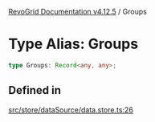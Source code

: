 [RevoGrid Documentation v4.12.5](README.md) / Groups

# Type Alias: Groups

```ts
type Groups: Record<any, any>;
```

## Defined in

[src/store/dataSource/data.store.ts:26](https://github.com/revolist/revogrid/blob/c0c7fff7e44e26499aba20df7b49da7b6c71eb68/src/store/dataSource/data.store.ts#L26)
